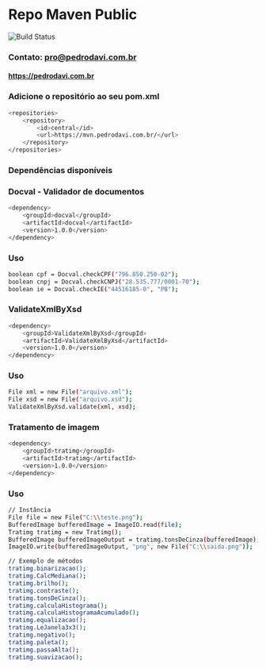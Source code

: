 # Repo Maven Public
![Build Status](https://travis-ci.org/joemccann/dillinger.svg?branch=master)

### Contato: pro@pedrodavi.com.br
#### https://pedrodavi.com.br

### Adicione o repositório ao seu pom.xml

```sh
<repositories>
    <repository>
        <id>central</id>
        <url>https://mvn.pedrodavi.com.br/</url>
    </repository>
</repositories>
```

### Dependências disponíveis

### Docval - Validador de documentos
```sh
<dependency>
    <groupId>docval</groupId>
    <artifactId>docval</artifactId>
    <version>1.0.0</version>
</dependency>
```
### Uso
```sh
boolean cpf = Docval.checkCPF("796.850.250-02");
boolean cnpj = Docval.checkCNPJ("28.535.777/0001-70");
boolean ie = Docval.checkIE("44516185-0", "PB");
```

### ValidateXmlByXsd
```sh
<dependency>
    <groupId>ValidateXmlByXsd</groupId>
    <artifactId>ValidateXmlByXsd</artifactId>
    <version>1.0.0</version>
</dependency>
```
### Uso
```sh
File xml = new File("arquivo.xml");
File xsd = new File("arquivo.xsd");
ValidateXmlByXsd.validate(xml, xsd);
```

### Tratamento de imagem
```sh
<dependency>
    <groupId>tratimg</groupId>
    <artifactId>tratimg</artifactId>
    <version>1.0.0</version>
</dependency>
```
### Uso
```sh
// Instância
File file = new File("C:\\teste.png");
BufferedImage bufferedImage = ImageIO.read(file);
Tratimg tratimg = new Tratimg();
BufferedImage bufferedImageOutput = tratimg.tonsDeCinza(bufferedImage);
ImageIO.write(bufferedImageOutput, "png", new File("C:\\saida.png"));

// Exemplo de métodos
tratimg.binarizacao();
tratimg.CalcMediana();
tratimg.brilho();
tratimg.contraste();
tratimg.tonsDeCinza();
tratimg.calculaHistograma();
tratimg.calculaHistogramaAcumulado();
tratimg.equalizacao();
tratimg.LeJanela3x3();
tratimg.negativo();
tratimg.paleta();
tratimg.passaAlta();
tratimg.suavizacao();
```
